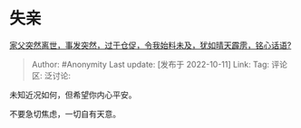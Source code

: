# 失亲
[家父突然离世，事发突然，过于仓促，令我始料未及，犹如晴天霹雳，铭心话语?](https://www.zhihu.com/question/549348668/answer/2711272745)

> Author: #Anonymity
> Last update: [发布于 2022-10-11]
> Link:
> Tag:
> 评论区:
> 泛讨论:

未知近况如何，但希望你内心平安。

不要急切焦虑，一切自有天意。
